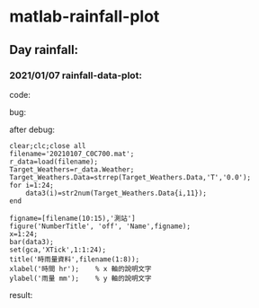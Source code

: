 # matlab-rainfall-plot
## Day rainfall:
### 2021/01/07 rainfall-data-plot:

code:

bug:

after debug:
```
clear;clc;close all
filename='20210107_C0C700.mat'; 
r_data=load(filename);
Target_Weathers=r_data.Weather; 
Target_Weathers.Data=strrep(Target_Weathers.Data,'T','0.0');
for i=1:24;
    data3(i)=str2num(Target_Weathers.Data{i,11});
end

figname=[filename(10:15),'測站']
figure('NumberTitle', 'off', 'Name',figname);
x=1:24;
bar(data3);
set(gca,'XTick',1:1:24);
title('時雨量資料',filename(1:8));
xlabel('時間 hr');	% x 軸的說明文字
ylabel('雨量 mm');	% y 軸的說明文字
```

result:
